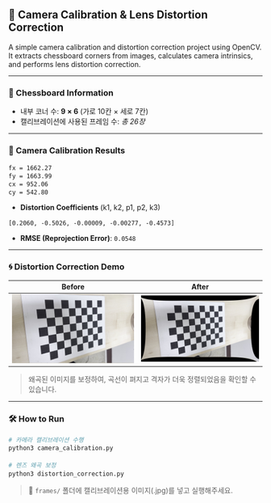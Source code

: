 ## 📐 Camera Calibration & Lens Distortion Correction

A simple camera calibration and distortion correction project using OpenCV.  
It extracts chessboard corners from images, calculates camera intrinsics, and performs lens distortion correction.

---

### 🔲 Chessboard Information

- 내부 코너 수: **9 × 6** (가로 10칸 × 세로 7칸)
- 캘리브레이션에 사용된 프레임 수: *총 26장*

---

### 📸 Camera Calibration Results

```plaintext
fx = 1662.27  
fy = 1663.99  
cx = 952.06  
cy = 542.80
```

- **Distortion Coefficients** (k1, k2, p1, p2, k3)  
```plaintext
[0.2060, -0.5026, -0.00009, -0.00277, -0.4573]
```

- **RMSE (Reprojection Error)**: `0.0548`

---

### 🌀 Distortion Correction Demo

| Before | After |
|--------|-------|
| ![](image.jpg) | ![](corrected_image.png) |

> 왜곡된 이미지를 보정하여, 곡선이 펴지고 격자가 더욱 정렬되었음을 확인할 수 있습니다.

---

### 🛠 How to Run

```bash
# 카메라 캘리브레이션 수행
python3 camera_calibration.py

# 렌즈 왜곡 보정
python3 distortion_correction.py
```

> 📂 `frames/` 폴더에 캘리브레이션용 이미지(.jpg)를 넣고 실행해주세요.
